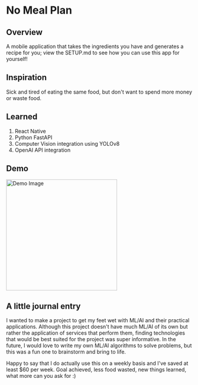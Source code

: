 # No Meal Plan

## Overview
A mobile application that takes the ingredients you have and generates a recipe for you; view the SETUP.md to see how you can use this app for yourself!

## Inspiration
Sick and tired of eating the same food, but don't want to spend more money or waste food.

## Learned
1. React Native
2. Python FastAPI
3. Computer Vision integration using YOLOv8
4. OpenAI API integration

## Demo
<img src="https://github.com/user-attachments/assets/9329d85c-747b-4283-9a9f-5c6887d1deea" alt="Demo Image" width="300">

## A little journal entry
I wanted to make a project to get my feet wet with ML/AI and their practical applications. Although this project doesn't have much ML/AI of its own but rather the application of services that perform them, finding technologies that would be best suited for the project was super informative. In the future, I would love to write my own ML/AI algorithms to solve problems, but this was a fun one to brainstorm and bring to life.

Happy to say that I do actually use this on a weekly basis and I've saved at least $60 per week. Goal achieved, less food wasted, new things learned, what more can you ask for :)
